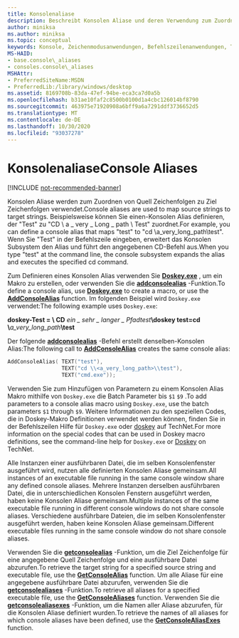 ```yaml
---
title: Konsolenaliase
description: Beschreibt Konsolen Aliase und deren Verwendung zum Zuordnen von Quell Zeichenfolgen zu Ziel Zeichenfolgen.
author: miniksa
ms.author: miniksa
ms.topic: conceptual
keywords: Konsole, Zeichenmodusanwendungen, Befehlszeilenanwendungen, Terminalanwendungen, Konsolen-API
MS-HAID:
- base.console\_aliases
- consoles.console\_aliases
MSHAttr:
- PreferredSiteName:MSDN
- PreferredLib:/library/windows/desktop
ms.assetid: 8169708b-83da-47ef-94be-eca3ca7d0a5b
ms.openlocfilehash: b31ae10faf2c8500b0100d1a4cbc126014bf8790
ms.sourcegitcommit: 463975e71920908a6bff9a6a7291ddf3736652d5
ms.translationtype: MT
ms.contentlocale: de-DE
ms.lasthandoff: 10/30/2020
ms.locfileid: "93037278"
---
```

# <a name="console-aliases"></a><span data-ttu-id="4d328-104">Konsolenaliase</span><span class="sxs-lookup"><span data-stu-id="4d328-104">Console Aliases</span></span>

[!INCLUDE [not-recommended-banner](./includes/not-recommended-banner.md)]

<span data-ttu-id="4d328-105">Konsolen Aliase werden zum Zuordnen von Quell Zeichenfolgen zu Ziel Zeichenfolgen verwendet.</span><span class="sxs-lookup"><span data-stu-id="4d328-105">Console aliases are used to map source strings to target strings.</span></span> <span data-ttu-id="4d328-106">Beispielsweise können Sie einen-Konsolen Alias definieren, der "Test" zu "CD \\ a \_ very \_ Long \_ path \\ Test" zuordnet.</span><span class="sxs-lookup"><span data-stu-id="4d328-106">For example, you can define a console alias that maps "test" to "cd \\a\_very\_long\_path\\test".</span></span> <span data-ttu-id="4d328-107">Wenn Sie "Test" in der Befehlszeile eingeben, erweitert das Konsolen Subsystem den Alias und führt den angegebenen CD-Befehl aus.</span><span class="sxs-lookup"><span data-stu-id="4d328-107">When you type "test" at the command line, the console subsystem expands the alias and executes the specified cd command.</span></span>

<span data-ttu-id="4d328-108">Zum Definieren eines Konsolen Alias verwenden Sie [**Doskey.exe**](https://docs.microsoft.com/windows-server/administration/windows-commands/doskey) , um ein Makro zu erstellen, oder verwenden Sie die [**addconsolealias**](addconsolealias.md) -Funktion.</span><span class="sxs-lookup"><span data-stu-id="4d328-108">To define a console alias, use [**Doskey.exe**](https://docs.microsoft.com/windows-server/administration/windows-commands/doskey) to create a macro, or use the [**AddConsoleAlias**](addconsolealias.md) function.</span></span> <span data-ttu-id="4d328-109">Im folgenden Beispiel wird `Doskey.exe` verwendet:</span><span class="sxs-lookup"><span data-stu-id="4d328-109">The following example uses `Doskey.exe`:</span></span>

<span data-ttu-id="4d328-110">**doskey-Test = \\ CD** <em>ein \_ sehr \_ langer \_ Pfadtest</em>**\\**</span><span class="sxs-lookup"><span data-stu-id="4d328-110">**doskey test=cd \\**<em>a\_very\_long\_path</em>**\\test**</span></span>

<span data-ttu-id="4d328-111">Der folgende [**addconsolealias**](addconsolealias.md) -Befehl erstellt denselben-Konsolen Alias:</span><span class="sxs-lookup"><span data-stu-id="4d328-111">The following call to [**AddConsoleAlias**](addconsolealias.md) creates the same console alias:</span></span>

``` C
AddConsoleAlias( TEXT("test"),
                 TEXT("cd \\<a_very_long_path>\\test"),
                 TEXT("cmd.exe"));
```

<span data-ttu-id="4d328-112">Verwenden Sie zum Hinzufügen von Parametern zu einem Konsolen Alias Makro mithilfe von `Doskey.exe` die Batch Parameter bis `$1` `$9` .</span><span class="sxs-lookup"><span data-stu-id="4d328-112">To add parameters to a console alias macro using `Doskey.exe`, use the batch parameters `$1` through `$9`.</span></span> <span data-ttu-id="4d328-113">Weitere Informationen zu den speziellen Codes, die in Doskey-Makro Definitionen verwendet werden können, finden Sie in der Befehlszeilen Hilfe für `Doskey.exe` oder [doskey](https://go.microsoft.com/fwlink/p/?linkid=196265) auf TechNet.</span><span class="sxs-lookup"><span data-stu-id="4d328-113">For more information on the special codes that can be used in Doskey macro definitions, see the command-line help for `Doskey.exe` or [Doskey](https://go.microsoft.com/fwlink/p/?linkid=196265) on TechNet.</span></span>

<span data-ttu-id="4d328-114">Alle Instanzen einer ausführbaren Datei, die im selben Konsolenfenster ausgeführt wird, nutzen alle definierten Konsolen Aliase gemeinsam.</span><span class="sxs-lookup"><span data-stu-id="4d328-114">All instances of an executable file running in the same console window share any defined console aliases.</span></span> <span data-ttu-id="4d328-115">Mehrere Instanzen derselben ausführbaren Datei, die in unterschiedlichen Konsolen Fenstern ausgeführt werden, haben keine Konsolen Aliase gemeinsam.</span><span class="sxs-lookup"><span data-stu-id="4d328-115">Multiple instances of the same executable file running in different console windows do not share console aliases.</span></span> <span data-ttu-id="4d328-116">Verschiedene ausführbare Dateien, die im selben Konsolenfenster ausgeführt werden, haben keine Konsolen Aliase gemeinsam.</span><span class="sxs-lookup"><span data-stu-id="4d328-116">Different executable files running in the same console window do not share console aliases.</span></span>

<span data-ttu-id="4d328-117">Verwenden Sie die [**getconsolealias**](getconsolealias.md) -Funktion, um die Ziel Zeichenfolge für eine angegebene Quell Zeichenfolge und eine ausführbare Datei abzurufen.</span><span class="sxs-lookup"><span data-stu-id="4d328-117">To retrieve the target string for a specified source string and executable file, use the [**GetConsoleAlias**](getconsolealias.md) function.</span></span> <span data-ttu-id="4d328-118">Um alle Aliase für eine angegebene ausführbare Datei abzurufen, verwenden Sie die [**getconsolealiases**](getconsolealiases.md) -Funktion.</span><span class="sxs-lookup"><span data-stu-id="4d328-118">To retrieve all aliases for a specified executable file, use the [**GetConsoleAliases**](getconsolealiases.md) function.</span></span> <span data-ttu-id="4d328-119">Verwenden Sie die [**getconsolealiasexes**](getconsolealiasexes.md) -Funktion, um die Namen aller Aliase abzurufen, für die Konsolen Aliase definiert wurden.</span><span class="sxs-lookup"><span data-stu-id="4d328-119">To retrieve the names of all aliases for which console aliases have been defined, use the [**GetConsoleAliasExes**](getconsolealiasexes.md) function.</span></span>
